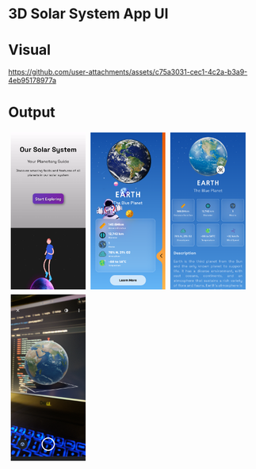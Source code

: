 # 3D Solar System App UI

# Visual
https://github.com/user-attachments/assets/c75a3031-cec1-4c2a-b3a9-4eb95178977a

# Output
<div style="display: flex; flex-wrap: wrap;">
    <img src="assets/screenshots/1.png" alt="Image 1" style="width: 30%; height: auto; margin: 5px;">
    <img src="assets/screenshots/2.png" alt="Image 2" style="width: 30%; height: auto; margin: 5px;">
    <img src="assets/screenshots/3.png" alt="Image 3" style="width: 30%; height: auto; margin: 5px;">
    <img src="assets/screenshots/4.png" alt="Image 4" style="width: 30%; height: auto; margin: 5px;">
</div>

